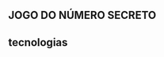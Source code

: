 ## JOGO DO NÚMERO SECRETO

## tecnologias
<div>
  <image src "https://encrypted-tbn0.gstatic.com/images?q=tbn:ANd9GcRpAyjq9qw9I9AC1A0v0LOUVslrdnvBMIdgGw&s">
</div>
